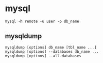 # mysql

```
mysql -h remote -u user -p db_name
```

## mysqldump

```
mysqldump [options] db_name [tbl_name ...]
mysqldump [options] --databases db_name ...
mysqldump [options] --all-databases
```

